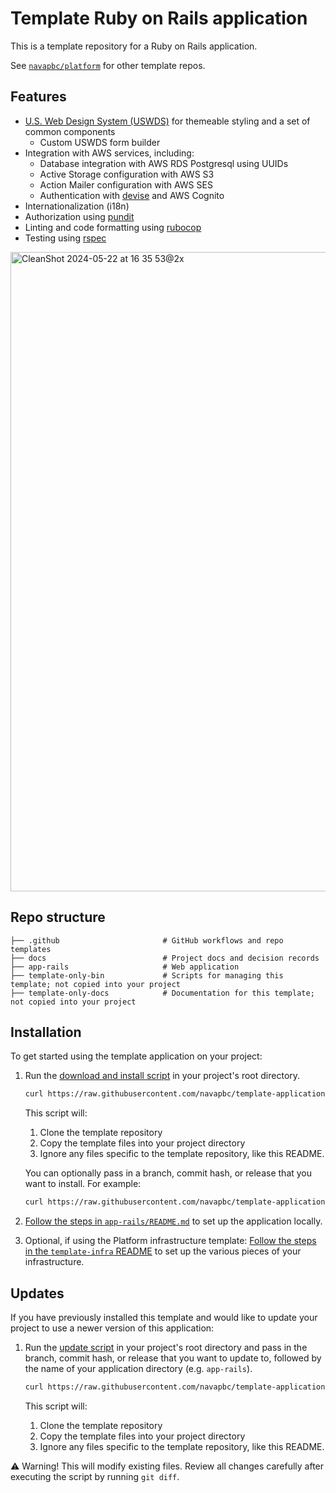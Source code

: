 # Template Ruby on Rails application

This is a template repository for a Ruby on Rails application.

See [`navapbc/platform`](https://github.com/navapbc/platform) for other template repos.

## Features

- [U.S. Web Design System (USWDS)](https://designsystem.digital.gov/) for themeable styling and a set of common components
    - Custom USWDS form builder
- Integration with AWS services, including:
  - Database integration with AWS RDS Postgresql using UUIDs
  - Active Storage configuration with AWS S3
  - Action Mailer configuration with AWS SES
  - Authentication with [devise](https://github.com/heartcombo/devise) and AWS Cognito
- Internationalization (i18n)
- Authorization using [pundit](https://github.com/varvet/pundit)
- Linting and code formatting using [rubocop](https://rubocop.org/)
- Testing using [rspec](https://rspec.info)

<img width="1023" alt="CleanShot 2024-05-22 at 16 35 53@2x" src="https://github.com/navapbc/template-application-rails/assets/67701/fb291a98-7dfa-429e-91e2-30beacf58b9e">

## Repo structure

```text
├── .github                       # GitHub workflows and repo templates
├── docs                          # Project docs and decision records
├── app-rails                     # Web application
├── template-only-bin             # Scripts for managing this template; not copied into your project
├── template-only-docs            # Documentation for this template; not copied into your project
```

## Installation

To get started using the template application on your project:

1. Run the [download and install script](./template-only-bin/download-and-install-template) in your project's root directory.

    ```bash
    curl https://raw.githubusercontent.com/navapbc/template-application-rails/main/template-only-bin/download-and-install-template | bash -s
    ```

    This script will:

    1. Clone the template repository
    2. Copy the template files into your project directory
    3. Ignore any files specific to the template repository, like this README.

    You can optionally pass in a branch, commit hash, or release that you want to install. For example:

    ```bash
    curl https://raw.githubusercontent.com/navapbc/template-application-rails/main/template-only-bin/download-and-install-template | bash -s -- <commit_hash>
    ```
2. [Follow the steps in `app-rails/README.md`](./app-rails/README.md) to set up the application locally.
3. Optional, if using the Platform infrastructure template: [Follow the steps in the `template-infra` README](https://github.com/navapbc/template-infra#installation) to set up the various pieces of your infrastructure.

## Updates

If you have previously installed this template and would like to update your project to use a newer version of this application:

1. Run the [update script](./template-only-bin/update-template) in your project's root directory and pass in the branch, commit hash, or release that you want to update to, followed by the name of your application directory (e.g. `app-rails`).

    ```bash
    curl https://raw.githubusercontent.com/navapbc/template-application-rails/main/template-only-bin/download-and-install-template | bash -s -- <commit_hash> <app_name>
    ```

    This script will:

    1. Clone the template repository
    2. Copy the template files into your project directory
    3. Ignore any files specific to the template repository, like this README.

⚠️ Warning! This will modify existing files. Review all changes carefully after executing the script by running `git diff`.

